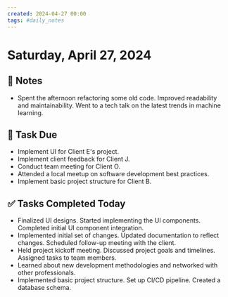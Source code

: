 ```yaml
---
created: 2024-04-27 00:00
tags: #daily_notes
---
```


# Saturday, April 27, 2024

## 📓 Notes
- Spent the afternoon refactoring some old code. Improved readability and maintainability. Went to a tech talk on the latest trends in machine learning.

## 📅 Task Due
- Implement UI for Client E's project.
- Implement client feedback for Client J.
- Conduct team meeting for Client O.
- Attended a local meetup on software development best practices.
- Implement basic project structure for Client B.

## ✅ Tasks Completed Today
- Finalized UI designs. Started implementing the UI components. Completed initial UI component integration.
- Implemented initial set of changes. Updated documentation to reflect changes. Scheduled follow-up meeting with the client.
- Held project kickoff meeting. Discussed project goals and timelines. Assigned tasks to team members.
- Learned about new development methodologies and networked with other professionals.
- Implemented basic project structure. Set up CI/CD pipeline. Created a database schema.